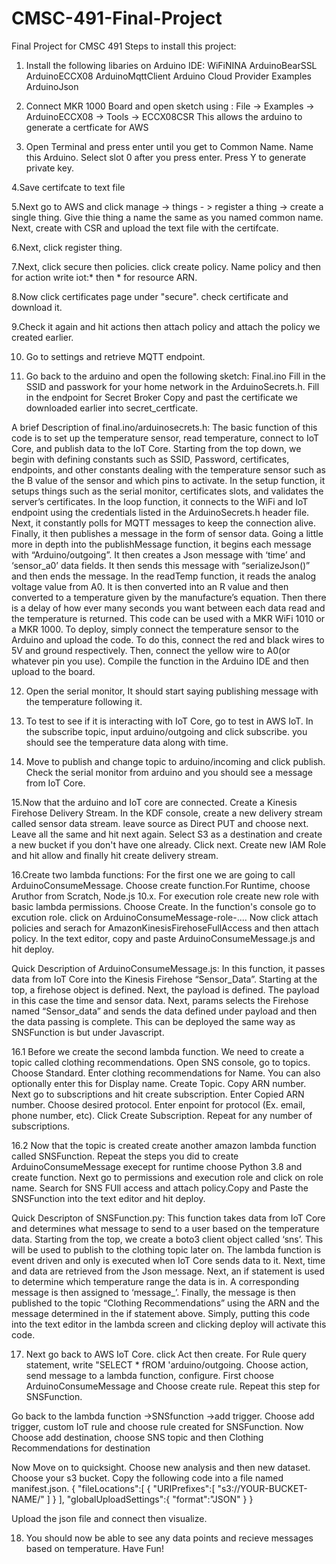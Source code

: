 # CMSC-491-Final-Project
Final Project for CMSC 491
Steps to install this project:
1. Install the following libaries on Arduino IDE:
WiFiNINA
ArduinoBearSSL
ArduinoECCX08
ArduinoMqttClient
Arduino Cloud Provider Examples
ArduinoJson

2. Connect MKR 1000 Board and open sketch using :
File -> Examples -> ArduinoECCX08 -> Tools -> ECCX08CSR
This allows the arduino to generate a certficate for AWS

3. Open Terminal and press enter until you get to Common Name. Name this Arduino.
Select slot 0 after you press enter. Press Y to generate private key.

4.Save certifcate to text file

5.Next go to AWS and click manage -> things - > register a thing -> create a single thing.
Give thie thing a name the same as you named common name. Next, create with CSR and upload the text file with the certifcate.

6.Next, click register thing.

7.Next, click secure then policies. click create policy. Name policy and then for action write iot:* then * for resource ARN.

8.Now click certificates page under "secure". check certificate and download it.

9.Check it again and hit actions then attach policy and attach the policy we created earlier.

10. Go to settings and retrieve MQTT endpoint.

11. Go back to the arduino and open the following sketch:
Final.ino
Fill in the SSID and passwork for your home network in the ArduinoSecrets.h.
Fill in the endpoint for Secret Broker
Copy and past the certificate we downloaded earlier into secret_certficate.

A brief Description of final.ino/arduinosecrets.h:
The basic function of this code is to set up the temperature sensor, read temperature, connect to IoT Core, and publish data to the IoT Core. Starting from the top down, we begin with defining constants such as SSID, Password, certificates, endpoints, and other constants dealing with the temperature sensor such as the B value of the sensor and which pins to activate. In the setup function, it setups things such as the serial monitor, certificates slots, and validates the server’s certificates.
In the loop function, it connects to the WiFi and IoT endpoint using the credentials listed in the ArduinoSecrets.h header file. Next, it constantly polls for MQTT messages to keep the connection alive. Finally, it then publishes a message in the form of sensor data.
Going a little more in depth into the publishMessage function, it begins each message with “Arduino/outgoing”. It then creates a Json message with ‘time’ and ‘sensor_a0’ data fields. It then sends this message with “serializeJson()” and then ends the message. In the readTemp function, it reads the analog voltage value from A0. It is then converted into an R value and then converted to a temperature given by the manufacture’s equation. Then there is a delay of how ever many seconds you want between each data read and the temperature is returned.
This code can be used with a MKR WiFi 1010 or a MKR 1000. To deploy, simply connect the temperature sensor to the Arduino and upload the code. To do this, connect the red and black wires to 5V and ground respectively. Then, connect the yellow wire to A0(or whatever pin you use). Compile the function in the Arduino IDE and then upload to the board.

12. Open the serial monitor, It should start saying publishing message with the temperature following it.

13. To test to see if it is interacting with IoT Core, go to test in AWS IoT. In the subscribe topic, input arduino/outgoing and click subscribe. you should see the temperature data along with time.

14. Move to publish and change topic to arduino/incoming and click publish. Check the serial monitor from arduino and you should see a message from IoT Core.

15.Now that the arduino and IoT core are connected. Create a Kinesis Firehose Delivery Stream. In the KDF console, create a new delivery stream called sensor data stream. leave source as Direct PUT and choose next. Leave all the same and hit next again. Select S3 as a destination and create a new bucket if you don't have one already. Click next. Create new IAM Role and hit allow and finally hit create delivery stream.

16.Create two lambda functions:
For the first one we are going to call ArduinoConsumeMessage. Choose create function.For Runtime, choose Aruthor from Scratch, Node.js 10.x. For execution role create new role with basic lambda permissions. Choose Create. In the function's console go to excution role. click on ArduinoConsumeMessage-role-.... Now click attach policies and serach for AmazonKinesisFirehoseFullAccess and then attach policy. In the text editor, copy and paste ArduinoConsumeMessage.js and hit deploy.

Quick Description of ArduinoConsumeMessage.js:
In this function, it passes data from IoT Core into the Kinesis Firehose “Sensor_Data”. Starting at the top, a firehose object is defined. Next, the payload is defined. The payload in this case the time and sensor data. Next, params selects the Firehose named “Sensor_data” and sends the data defined under payload and then the data passing is complete. This can be deployed the same way as SNSFunction is but under Javascript.

16.1 Before we create the second lambda function. We need to create a topic called clothing recommendations. Open SNS console, go to topics. Choose Standard. Enter clothing recommendations for Name. You can also optionally enter this for Display name. Create Topic. Copy ARN number. Next go to subscriptions and hit create subscription. Enter Copied ARN number. Choose desired protocol. Enter enpoint for protocol (Ex. email, phone number, etc). Click Create Subscription. Repeat for any number of subscriptions.

16.2 Now that the topic is created create another amazon lambda function called SNSFunction. Repeat the steps you did to create ArduinoConsumeMessage execept for runtime choose Python 3.8 and create function. Next go to permissions and execution role and click on role name. Search for SNS FUll access and attach policy.Copy and Paste the SNSFunction into the text editor and hit deploy.

Quick Descripton of SNSFunction.py:
This function takes data from IoT Core and determines what message to send to a user based on the temperature data. Starting from the top, we create a boto3 client object called ‘sns’. This will be used to publish to the clothing topic later on. The lambda function is event driven and only is executed when IoT Core sends data to it. Next, time and data are retrieved from the Json message. Next, an if statement is used to determine which temperature range the data is in. A corresponding message is then assigned to ‘message_’. Finally, the message is then published to the topic “Clothing Recommendations” using the ARN and the message determined in the if statement above. Simply, putting this code into the text editor in the lambda screen and clicking deploy will activate this code.

17. Next go back to AWS IoT Core. click Act then create. For Rule query statement, write "SELECT * fROM 'arduino/outgoing. Choose action, send message to a lambda function, configure. First choose ArduinoConsumeMessage and Choose create rule. Repeat this step for SNSFunction.

Go back to the lambda function ->SNSfunction ->add trigger. Choose add trigger, custom IoT rule and choose rule created for SNSFunction. Now Choose add destination, choose SNS topic and then Clothing Recommendations for destination

Now Move on to quicksight. Choose new analysis and then new dataset. Choose your s3 bucket. Copy the following code into a file named manifest.json.
{
   "fileLocations":[
      {
         "URIPrefixes":[
            "s3://YOUR-BUCKET-NAME/"
         ]
      }
   ],
   "globalUploadSettings":{
      "format":"JSON"
   }
}

Upload the json file and connect then visualize.

18. You should now be able to see any data points and recieve messages based on temperature. Have Fun!
